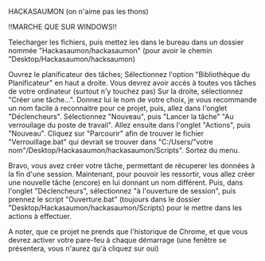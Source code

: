 HACKASAUMON (on n'aime pas les thons)

!!MARCHE QUE SUR WINDOWS!!

Telecharger les fichiers, puis mettez les dans le bureau dans un dossier nommée "Hackasaumon/hackasaumon" (pour avoir le chemin "Desktop/Hackasaumon/hacksaumon)


Ouvrez le planificateur des tâches; Sélectionnez l'option "Bibliothèque du Planificateur" en haut a droite.
Vous devrez avoir accès à toutes vos tâches de votre ordinateur (surtout n'y touchez pas) Sur la droite, sélectionnez "Créer une tâche...".
Donnez lui le nom de votre choix, je vous recommande un nom facile à reconnaitre pour ce projet, puis, allez dans l'onglet "Déclencheurs".
Sélectionnez "Nouveau", puis "Lancer la tâche" "Au verrouilage du poste de travail". Allez ensuite dans l'onglet "Actions", puis "Nouveau".
Cliquez sur "Parcourir" afin de trouver le fichier "Verrouillage.bat" qui devrait se trouver dans "C:/Users/"votre nom"/Desktop/Hackasaumon/hackasaumon/Scripts".
Sortez du menu.

Bravo, vous avez créer votre tâche, permettant de récuperer les données à la fin d'une session.
Maintenant, pour pouvoir les ressortir, vous allez créer une nouvelle tâche (encore) en lui donnant un nom différent.
Puis, dans l'onglet "Déclencheurs", sélectionnez "à l'ouverture de session", puis prennez le script "Ouverture.bat" (toujours dans le dossier "Desktop/Hackasaumon/hackasaumon/Scripts) pour le mettre dans les actions à effectuer.

A noter, que ce projet ne prends que l'historique de Chrome, et que vous devrez activer votre pare-feu à chaque démarrage (une fenêtre se présentera, vous n'aurez qu'à cliquez sur oui)
